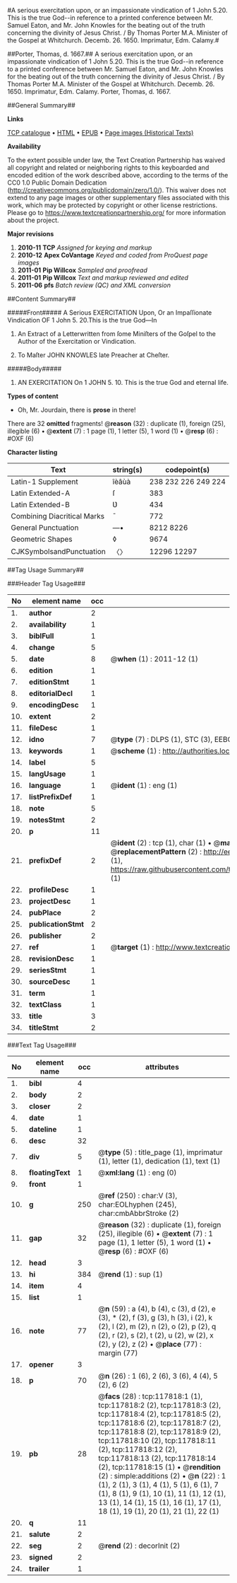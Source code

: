 #A serious exercitation upon, or an impassionate vindication of 1 John 5.20. This is the true God--in reference to a printed conference between Mr. Samuel Eaton, and Mr. John Knowles for the beating out of the truth concerning the divinity of Jesus Christ. / By Thomas Porter M.A. Minister of the Gospel at Whitchurch. Decemb. 26. 1650. Imprimatur, Edm. Calamy.#

##Porter, Thomas, d. 1667.##
A serious exercitation upon, or an impassionate vindication of 1 John 5.20. This is the true God--in reference to a printed conference between Mr. Samuel Eaton, and Mr. John Knowles for the beating out of the truth concerning the divinity of Jesus Christ. / By Thomas Porter M.A. Minister of the Gospel at Whitchurch. Decemb. 26. 1650. Imprimatur, Edm. Calamy.
Porter, Thomas, d. 1667.

##General Summary##

**Links**

[TCP catalogue](http://www.ota.ox.ac.uk/tcp/)  • 
[HTML](http://tei.it.ox.ac.uk/tcp/Texts-HTML/free/A90/A90870.html)  • 
[EPUB](http://tei.it.ox.ac.uk/tcp/Texts-EPUB/free/A90/A90870.epub) • 
[Page images (Historical Texts)](https://historicaltexts.jisc.ac.uk/eebo-99865573e)

**Availability**

To the extent possible under law, the Text Creation Partnership has waived all copyright and related or neighboring rights to this keyboarded and encoded edition of the work described above, according to the terms of the CC0 1.0 Public Domain Dedication (http://creativecommons.org/publicdomain/zero/1.0/). This waiver does not extend to any page images or other supplementary files associated with this work, which may be protected by copyright or other license restrictions. Please go to https://www.textcreationpartnership.org/ for more information about the project.

**Major revisions**

1. __2010-11__ __TCP__ *Assigned for keying and markup*
1. __2010-12__ __Apex CoVantage__ *Keyed and coded from ProQuest page images*
1. __2011-01__ __Pip Willcox__ *Sampled and proofread*
1. __2011-01__ __Pip Willcox__ *Text and markup reviewed and edited*
1. __2011-06__ __pfs__ *Batch review (QC) and XML conversion*

##Content Summary##

#####Front#####
 A Serious EXERCITATION Upon, Or an Impaſſionate Vindication OF
1 John 5. 20.This is the true God—In
1. An Extract of a Letterwritten from ſome Miniſters of the Goſpel to the Author of the Exercitation or Vindication.

1. To Maſter JOHN KNOWLES late Preacher at
Cheſter.

#####Body#####

1. AN EXERCITATION On 1 JOHN 5. 10. This is the true God and eternal life.

**Types of content**

  * Oh, Mr. Jourdain, there is **prose** in there!

There are 32 **omitted** fragments! 
 @__reason__ (32) : duplicate (1), foreign (25), illegible (6)  •  @__extent__ (7) : 1 page (1), 1 letter (5), 1 word (1)  •  @__resp__ (6) : #OXF (6)

**Character listing**


|Text|string(s)|codepoint(s)|
|---|---|---|
|Latin-1 Supplement|îèâùà|238 232 226 249 224|
|Latin Extended-A|ſ|383|
|Latin Extended-B|Ʋ|434|
|Combining             Diacritical Marks|̄|772|
|General Punctuation|—•|8212 8226|
|Geometric Shapes|◊|9674|
|CJKSymbolsandPunctuation|〈〉|12296 12297|

##Tag Usage Summary##

###Header Tag Usage###

|No|element name|occ|attributes|
|---|---|---|---|
|1.|__author__|2||
|2.|__availability__|1||
|3.|__biblFull__|1||
|4.|__change__|5||
|5.|__date__|8| @__when__ (1) : 2011-12 (1)|
|6.|__edition__|1||
|7.|__editionStmt__|1||
|8.|__editorialDecl__|1||
|9.|__encodingDesc__|1||
|10.|__extent__|2||
|11.|__fileDesc__|1||
|12.|__idno__|7| @__type__ (7) : DLPS (1), STC (3), EEBO-CITATION (1), PROQUEST (1), VID (1)|
|13.|__keywords__|1| @__scheme__ (1) : http://authorities.loc.gov/ (1)|
|14.|__label__|5||
|15.|__langUsage__|1||
|16.|__language__|1| @__ident__ (1) : eng (1)|
|17.|__listPrefixDef__|1||
|18.|__note__|5||
|19.|__notesStmt__|2||
|20.|__p__|11||
|21.|__prefixDef__|2| @__ident__ (2) : tcp (1), char (1)  •  @__matchPattern__ (2) : ([0-9\-]+):([0-9IVX]+) (1), (.+) (1)  •  @__replacementPattern__ (2) : http://eebo.chadwyck.com/downloadtiff?vid=$1&page=$2 (1), https://raw.githubusercontent.com/textcreationpartnership/Texts/master/tcpchars.xml#$1 (1)|
|22.|__profileDesc__|1||
|23.|__projectDesc__|1||
|24.|__pubPlace__|2||
|25.|__publicationStmt__|2||
|26.|__publisher__|2||
|27.|__ref__|1| @__target__ (1) : http://www.textcreationpartnership.org/docs/. (1)|
|28.|__revisionDesc__|1||
|29.|__seriesStmt__|1||
|30.|__sourceDesc__|1||
|31.|__term__|1||
|32.|__textClass__|1||
|33.|__title__|3||
|34.|__titleStmt__|2||


###Text Tag Usage###

|No|element name|occ|attributes|
|---|---|---|---|
|1.|__bibl__|4||
|2.|__body__|2||
|3.|__closer__|2||
|4.|__date__|1||
|5.|__dateline__|1||
|6.|__desc__|32||
|7.|__div__|5| @__type__ (5) : title_page (1), imprimatur (1), letter (1), dedication (1), text (1)|
|8.|__floatingText__|1| @__xml:lang__ (1) : eng (0)|
|9.|__front__|1||
|10.|__g__|250| @__ref__ (250) : char:V (3), char:EOLhyphen (245), char:cmbAbbrStroke (2)|
|11.|__gap__|32| @__reason__ (32) : duplicate (1), foreign (25), illegible (6)  •  @__extent__ (7) : 1 page (1), 1 letter (5), 1 word (1)  •  @__resp__ (6) : #OXF (6)|
|12.|__head__|3||
|13.|__hi__|384| @__rend__ (1) : sup (1)|
|14.|__item__|4||
|15.|__list__|1||
|16.|__note__|77| @__n__ (59) : a (4), b (4), c (3), d (2), e (3), * (2), f (3), g (3), h (3), i (2), k (2), l (2), m (2), n (2), o (2), p (2), q (2), r (2), s (2), t (2), u (2), w (2), x (2), y (2), z (2)  •  @__place__ (77) : margin (77)|
|17.|__opener__|3||
|18.|__p__|70| @__n__ (26) : 1 (6), 2 (6), 3 (6), 4 (4), 5 (2), 6 (2)|
|19.|__pb__|28| @__facs__ (28) : tcp:117818:1 (1), tcp:117818:2 (2), tcp:117818:3 (2), tcp:117818:4 (2), tcp:117818:5 (2), tcp:117818:6 (2), tcp:117818:7 (2), tcp:117818:8 (2), tcp:117818:9 (2), tcp:117818:10 (2), tcp:117818:11 (2), tcp:117818:12 (2), tcp:117818:13 (2), tcp:117818:14 (2), tcp:117818:15 (1)  •  @__rendition__ (2) : simple:additions (2)  •  @__n__ (22) : 1 (1), 2 (1), 3 (1), 4 (1), 5 (1), 6 (1), 7 (1), 8 (1), 9 (1), 10 (1), 11 (1), 12 (1), 13 (1), 14 (1), 15 (1), 16 (1), 17 (1), 18 (1), 19 (1), 20 (1), 21 (1), 22 (1)|
|20.|__q__|11||
|21.|__salute__|2||
|22.|__seg__|2| @__rend__ (2) : decorInit (2)|
|23.|__signed__|2||
|24.|__trailer__|1||
